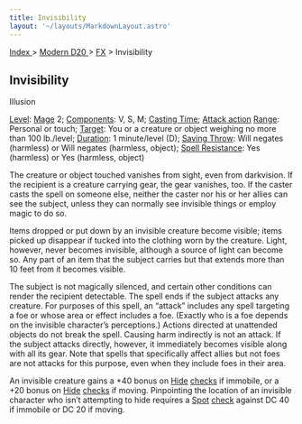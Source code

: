 ```yaml
---
title: Invisibility
layout: '~/layouts/MarkdownLayout.astro'
---
```


[ Index ](/) > [ Modern D20 ](/modern.d20.srd) > [FX](/modern.d20.srd/fx) > Invisibility

## Invisibility

Illusion

[Level](/modern.d20.srd/fx/level):
[Mage](/modern.d20.srd/classes/advanced/mage) 2;
[Components](/modern.d20.srd/fx/components): V, S, M; [Casting Time](/modern.d20.srd/fx/casting.time); [Attack action](/modern.d20.srd/combat/attack.actions)
[Range](/modern.d20.srd/fx/range): Personal or touch;
[Target](/modern.d20.srd/fx/target): You or a creature or object weighing no
more than 100 lb./level; [Duration](/modern.d20.srd/fx/duration): 1
minute/level (D); [Saving Throw](/modern.d20.srd/basics/saving.throws): Will
negates (harmless) or Will negates (harmless, object); [Spell Resistance](/modern.d20.srd/special.abilities/spell.resistance): Yes
(harmless) or Yes (harmless, object)

The creature or object touched vanishes from sight, even from darkvision. If
the recipient is a creature carrying gear, the gear vanishes, too. If the
caster casts the spell on someone else, neither the caster nor his or her
allies can see the subject, unless they can normally see invisible things or
employ magic to do so.

Items dropped or put down by an invisible creature become visible; items
picked up disappear if tucked into the clothing worn by the creature. Light,
however, never becomes invisible, although a source of light can become so.
Any part of an item that the subject carries but that extends more than 10
feet from it becomes visible.

The subject is not magically silenced, and certain other conditions can render
the recipient detectable. The spell ends if the subject attacks any creature.
For purposes of this spell, an “attack” includes any spell targeting a foe or
whose area or effect includes a foe. (Exactly who is a foe depends on the
invisible character’s perceptions.) Actions directed at unattended objects do
not break the spell. Causing harm indirectly is not an attack. If the subject
attacks directly, however, it immediately becomes visible along with all its
gear. Note that spells that specifically affect allies but not foes are not
attacks for this purpose, even when they include foes in their area.

An invisible creature gains a +40 bonus on [Hide](/modern.d20.srd/skills/hide)
[checks](/modern.d20.srd/skills/skill.basics.php#skill) if immobile, or a +20
bonus on [Hide](/modern.d20.srd/skills/hide)
[checks](/modern.d20.srd/skills/skill.basics.php#skill) if moving. Pinpointing
the location of an invisible character who isn’t attempting to hide requires a
[Spot](/modern.d20.srd/skills/spot)
[check](/modern.d20.srd/skills/spot.php#skill) against DC 40 if immobile or DC
20 if moving.

